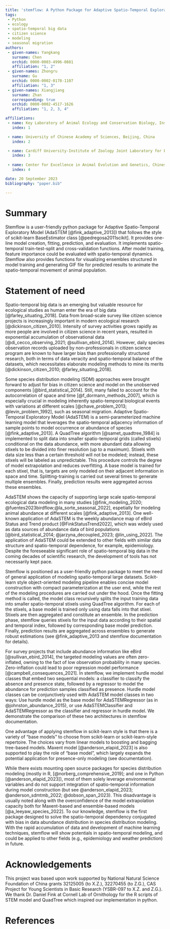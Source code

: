 ```yaml
---
title: 'stemflow: A Python Package for Adaptive Spatio-Temporal Exploratory Model'
tags:
 - Python
 - ecology
 - spatio-temporal big data
 - citizen science
 - modeling
 - seasonal migration
authors:
 - given-names: Yangkang
   surname: Chen
   orchid: 0000-0003-4996-0881
   affiliation: "1, 2" 
 - given-names: Zhongru
   surname: Gu
   orchid: 0000-0002-0178-1107
   affiliation: "1, 3"
 - given-names: Xiangjiang
   surname: Zhan
   corresponding: true
   orchid: 0000-0002-4517-1626
   affiliation: "1, 2, 3, 4"

affiliations:
 - name: Key Laboratory of Animal Ecology and Conservation Biology, Institute of Zoology, Chinese Academy of Sciences, Beijing, China
   index: 1

 - name: University of Chinese Academy of Sciences, Beijing, China
   index: 2

 - name: Cardiff University-Institute of Zoology Joint Laboratory for Biocomplexity Research, Chinese Academy of Sciences, Beijing, China
   index: 3
   
 - name: Center for Excellence in Animal Evolution and Genetics, Chinese Academy of Sciences, Kunming, China
   index: 4

date: 20 September 2023
bibliography: "paper.bib"

---
```


# Summary

Stemflow is a user-friendly python package for Adaptive Spatio-Temporal Exploratory Model (AdaSTEM [@fink_adaptive_2013]) that follows the style of scikit-learn BaseEstimator class [@pedregosa2011scikit]. It provides one-line model creation, fitting, prediction, and evaluation. It implements spatio-temporal train-test-split and cross-validation functions. After model training, feature importance could be evaluated with spatio-temporal dynamics. Stemflow also provides functions for visualizing ensembles structured in model training and generating GIF file for predicted results to animate the spatio-temporal movement of animal population.

# Statement of need

Spatio-temporal big data is an emerging but valuable resource for ecological studies as human enter the era of big data [@farley_situating_2018]. Data from broad-scale survey like citizen science projects is increasingly important in modern ecological research [@dickinson_citizen_2010]. Intensity of survey activities grows rapidly as more people are involved in citizen science in recent years, resulted in exponential accumulation of observational data [@di_cecco_observing_2021; @sullivan_ebird_2014]. However, daily species observation records uploaded by non-professionals in citizen science program are known to have larger bias than professionally structured research, both in terms of data veracity and spatio-temporal balance of the datasets, which necessitates elaborate modeling methods to mine its merits [@dickinson_citizen_2010; @farley_situating_2018].

Some species distribution modeling (SDM) approaches were brought forward to adjust for bias in citizen science and model on the unobserved components [@bird_statistical_2014]. Still, many failed to account for the autocorrelation of space and time [@f_dormann_methods_2007], which is especially crucial in modeling inherently spatio-temporal biological events with variations at different scales [@chave_problem_2013; @levin_problem_1992], such as seasonal migration. Adaptive Spatio-Temporal Exploratory Model (AdaSTEM) is a semi-parameterized machine learning model that leverages the spatio-temporal adjacency information of sample points to model occurrence or abundance of species [@fink_adaptive_2013]. A QuadTree algorithm [@samet_quadtree_1984] is implemented to split data into smaller spatio-temporal grids (called stixels) conditional on the data abundance, with more abundant data allowing stixels to be divided into finer resolution (up to a maximum). Stixels with data size less than a certain threshold will not be modeled; instead, these stixels will be labeled as unpredictable. This procedure controls the degree of model extrapolation and reduces overfitting. A base model is trained for each stixel, that is, targets are only modeled on their adjacent information in space and time. Splitting-training is carried out several times to generate multiple ensembles. Finally, prediction results were aggregated across these ensembles.

AdaSTEM shows the capacity of supporting large scale spatio-temporal ecological data modeling in many studies [@fink_modeling_2020; @fuentes2023birdflow;@la_sorte_seasonal_2022], espetially for modeling animal abundance at different scales [@fink_adaptive_2013]. One well-known application of AdaSTEM is the weekly abundance map of eBird Status and Trend product [@FinkStatusTrend2022], which was widely used as data sources of abundance data of bird populations [@bird_statistical_2014; @jarzyna_decoupled_2023; @lin_using_2022]. The application of AdaSTEM could be extended to other fields with similar data structure and spatio-temporal dependence, for example, epidemiology. Despite the foreseeable significant role of spatio-temporal big data in the coming decades of scientific research, the development of tools has not necessarily kept pace.

Stemflow is positioned as a user-friendly python package to meet the need of general application of modeling spatio-temporal large datasets. Scikit-learn style object-oriented modeling pipeline enables concise model construction with compact parameterization at the user end, while the rest of the modeling procedures are carried out under the hood. Once the fitting method is called, the model class recursively splits the input training data into smaller spatio-temporal stixels using QuadTree algorithm. For each of the stixels, a base model is trained only using data falls into that stixel. Stixels are then aggregated and constitute an ensemble. In the prediction phase, stemflow queries stixels for the input data according to their spatial and temporal index, followed by corresponding base model prediction. Finally, prediction results are aggregated across ensembles to generate robust estimations (see @fink_adaptive_2013 and stemflow documentation for details).

For survey projects that include abundance information like eBird [@sullivan_ebird_2014], the targeted modeling values are often zero-inflated, owning to the fact of low observation probability in many species. Zero-inflation could lead to poor regression model performance [@campbell_consequences_2021]. In stemflow, we implement hurdle model classes that embed two sequential models: a classifier to classify the absence and presence state, followed by a regressor to model the abundance for prediction samples classified as presence. Hurdle model classes can be conjunctively used with AdaSTEM model classes in two ways: Use hurdle model as the base model for AdaSTEMRegressor (as in @johnston_abundance_2015), or use AdaSTEMClassifier and AdaSTEMRegressor as the classifier and regressor in hurdle model. We demonstrate the comparison of these two architectures in stemflow documentation.

One advantage of applying stemflow in scikit-learn style is that there is a variety of “base models” to choose from scikit-learn or scikit-learn-style repertoire. The choices vary from linear models to boosting and bagging tree-based models. Maxent model [@anderson_elapid_2023] is also supported to play the role of “base model”, which largely expands the potential application for presence-only modeling (see documentation).

While there exists mounting open source packages for species distribution modeling (mostly in R, [@norberg_comprehensive_2019]; and one in Python [@anderson_elapid_2023]), most of them solely leverage environmental variables and do not support integration of spatio-temporal information during model construction (but see @anderson_elapid_2023; @anderson_sdmtmb_2022; @dobson_span_2023). This disadvantage is usually noted along with the overconfidence of the model extrapolation capacity both for Maxent-based and ensemble-based models [@a_leeyaw_species_2022]. To our knowledge, stemflow is the first package designed to solve the spatio-temporal dependency conjugated with bias in data abundance distribution in species distribution modeling. With the rapid accumulation of data and development of machine learning techniques, stemflow will show potentials in spatio-temporal modeling, and could be applied to other fields (e.g., epidemiology and weather prediction) in future.


# Acknowledgements

This project was based upon work supported by National Natural Science Foundation of China grants 32125005 (to X.Z.), 32270455 (to Z.G.), CAS Project for Young Scientists in Basic Research (YSBR-097 to X.Z. and Z.G.). We thank Dr. Daniel Fink at Cornell Lab of Ornithology for the R scripts of STEM model and QuadTree which inspired our implementation in python.

# References